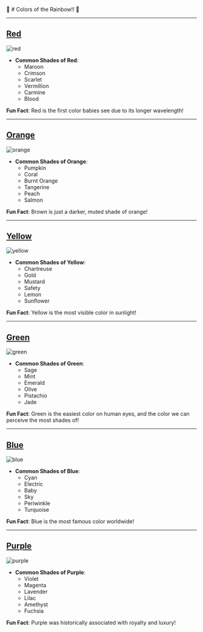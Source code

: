 :rainbow: # Colors of the Rainbow!! :rainbow:

---

## [Red](https://en.wikipedia.org/wiki/Red)
![red](https://upload.wikimedia.org/wikipedia/commons/thumb/3/3c/Shades_of_Red.svg/250px-Shades_of_Red.svg.png)
- **Common Shades of Red**:
    - Maroon
    - Crimson
    - Scarlet
    - Vermillion
    - Carmine
    - Blood
 
**Fun Fact**: Red is the first color babies see due to its longer wavelength!
      
---

## [Orange](https://en.wikipedia.org/wiki/Orange)
![orange](https://upload.wikimedia.org/wikipedia/commons/thumb/3/3b/Shades_of_Orange.svg/250px-Shades_of_Orange.svg.png)
- **Common Shades of Orange**:
    - Pumpkin
    - Coral
    - Burnt Orange
    - Tangerine
    - Peach
    - Salmon
 
**Fun Fact**: Brown is just a darker, muted shade of orange!

---

## [Yellow](https://en.wikipedia.org/wiki/Yellow)
![yellow](https://upload.wikimedia.org/wikipedia/commons/thumb/9/9e/Color_icon_yellow.svg/250px-Color_icon_yellow.svg.png)
- **Common Shades of Yellow**:
    - Chartreuse
    - Gold
    - Mustard
    - Safety
    - Lemon
    - Sunflower

**Fun Fact**: Yellow is the most visible color in sunlight!

---

## [Green](https://en.wikipedia.org/wiki/Green)
![green](https://upload.wikimedia.org/wikipedia/commons/thumb/4/4b/Shades_of_Green.svg/250px-Shades_of_Green.svg.png)
- **Common Shades of Green**:
    - Sage
    - Mint
    - Emerald
    - Olive
    - Pistachio
    - Jade
 
**Fun Fact**: Green is the easiest color on human eyes, and the color we can perceive the most shades of!

---

## [Blue](https://en.wikipedia.org/wiki/Blue)
![blue](https://upload.wikimedia.org/wikipedia/commons/thumb/8/87/Shades_of_Blue.svg/250px-Shades_of_Blue.svg.png)
- **Common Shades of Blue**:
    - Cyan
    - Electric 
    - Baby 
    - Sky
    - Periwinkle
    - Turquoise
 
**Fun Fact**: Blue is the most famous color worldwide!

---

## [Purple](https://en.wikipedia.org/wiki/Purple)
![purple](https://upload.wikimedia.org/wikipedia/commons/thumb/a/a8/Shades_of_Purple.svg/250px-Shades_of_Purple.svg.png)
- **Common Shades of Purple**:
    - Violet
    - Magenta
    - Lavender
    - Lilac
    - Amethyst
    - Fuchsia
 
**Fun Fact**: Purple was historically associated with royalty and luxury!
